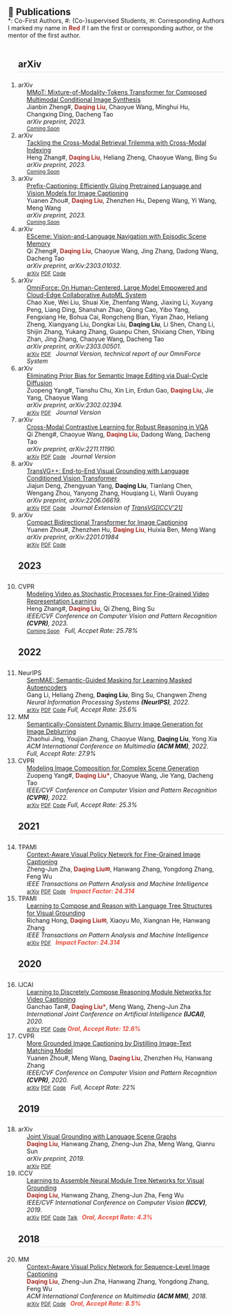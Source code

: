 <h2 id="publications" style="margin: 2px 0px -15px;">📝 Publications</h2>

<div class="publications">

<span class="superscript">*</span>: Co-First Authors, <span class="superscript">#</span>: (Co-)supervised Students, <span class="superscript">&#9993;</span>: Corresponding Authors
<br>
I marked my name in <b style="color:#a82e26">Red</b> if I am the first or corresponding author, or the mentor of the first author.
<br><br>
<ol class="bibliography">

<!-- d ----------------------- -->
<h3 class="bibliography-year" style="font-size: 1.3rem; padding-bottom:5px; border-bottom: 1px solid #ddd;"> arXiv </h3>

<!-- d ----------------------- -->
<li>
<div class="pub-row">
  <div class="col-sm-3 abbr" style="position: relative;"> <abbr class="badge" style="width:40px; align:middle">arXiv</abbr> </div>
  <div class="col-sm-9" style="position: relative;padding-right: 15px;padding-left: 20px;">
    <div class="title"><a href="" target="_blank">MMoT: Mixture-of-Modality-Tokens Transformer for Composed Multimodal Conditional Image Synthesis</a></div>
    <div class="author">Jianbin Zheng<span class="superscript">#</span>, <b style="color:#a82e26">Daqing Liu</b>, Chaoyue Wang, Minghui Hu, Changxing Ding, Dacheng Tao</div>
    <div class="periodical"><em>arXiv preprint, 2023.</em></div>
    <div class="links">
      <a href="" class="btn btn-sm z-depth-0" role="button" target="_blank" style="font-size:12px;">Coming Soon</a>
    </div>
  </div>
</div>
</li>

<!-- d  ----------------------- -->
<li>
<div class="pub-row">
  <div class="col-sm-3 abbr" style="position: relative;"> <abbr class="badge" style="width:40px; align:middle">arXiv</abbr> </div>
  <div class="col-sm-9" style="position: relative;padding-right: 15px;padding-left: 20px;">
    <div class="title"><a href="" target="_blank">Tackling the Cross-Modal Retrieval Trilemma with Cross-Modal Indexing</a></div>
    <div class="author">Heng Zhang<span class="superscript">#</span>, <b style="color:#a82e26">Daqing Liu</b>, Heliang Zheng, Chaoyue Wang, Bing Su</div>
    <div class="periodical"><em>arXiv preprint, 2023.</em></div>
    <div class="links">
      <a href="" class="btn btn-sm z-depth-0" role="button" target="_blank" style="font-size:12px;">Coming Soon</a>
    </div>
  </div>
</div>
</li>

<!-- d ----------------------- -->
<li>
<div class="pub-row">
  <div class="col-sm-3 abbr" style="position: relative;"> <abbr class="badge" style="width:40px; align:middle">arXiv</abbr> </div>
  <div class="col-sm-9" style="position: relative;padding-right: 15px;padding-left: 20px;">
    <div class="title"><a href="" target="_blank">Prefix-Captioning: Efficiently Gluing Pretrained Language and Vision Models for Image Captioning</a></div>
    <div class="author">Yuanen Zhou<span class="superscript">#</span>, <b style="color:#a82e26">Daqing Liu</b>, Zhenzhen Hu, Depeng Wang, Yi Wang, Meng Wang</div>
    <div class="periodical"><em>arXiv preprint, 2023.</em></div>
    <div class="links">
      <a href="" class="btn btn-sm z-depth-0" role="button" target="_blank" style="font-size:12px;">Coming Soon</a>
    </div>
  </div>
</div>
</li>

<!-- d ----------------------- -->
<li>
<div class="pub-row">
  <div class="col-sm-3 abbr" style="position: relative;"> <abbr class="badge" style="width:40px; align:middle">arXiv</abbr> </div>
  <div class="col-sm-9" style="position: relative;padding-right: 15px;padding-left: 20px;">
    <div class="title"><a href="https://arxiv.org/abs/2303.01032" target="_blank">ESceme: Vision-and-Language Navigation with Episodic Scene Memory</a></div>
    <div class="author">Qi Zheng<span class="superscript">#</span>, <b style="color:#a82e26">Daqing Liu</b>, Chaoyue Wang, Jing Zhang, Dadong Wang, Dacheng Tao</div>
    <div class="periodical"><em>arXiv preprint, arXiv:2303.01032.</em></div>
    <div class="links">
      <a href="https://arxiv.org/abs/2303.01032" class="btn btn-sm z-depth-0" role="button" target="_blank" style="font-size:12px;">arXiv</a>
      <a href="https://arxiv.org/pdf/2303.01032" class="btn btn-sm z-depth-0" role="button" target="_blank" style="font-size:12px;">PDF</a>
      <a href="https://github.com/qizhust/esceme" class="btn btn-sm z-depth-0" role="button" target="_blank" style="font-size:12px;">Code</a>
    </div>
  </div>
</div>
</li>

<!-- d ----------------------- -->
<li>
<div class="pub-row">
  <div class="col-sm-3 abbr" style="position: relative;"> <abbr class="badge" style="width:40px; align:middle">arXiv</abbr> </div>
  <div class="col-sm-9" style="position: relative;padding-right: 15px;padding-left: 20px;">
    <div class="title"><a href="https://arxiv.org/abs/2303.00501" target="_blank">OmniForce: On Human-Centered, Large Model Empowered and Cloud-Edge Collaborative AutoML System</a></div>
    <div class="author">Chao Xue, Wei Liu, Shuai Xie, Zhenfang Wang, Jiaxing Li, Xuyang Peng, Liang Ding, Shanshan Zhao, Qiong Cao, Yibo Yang, Fengxiang He, Bohua Cai, Rongcheng Bian, Yiyan Zhao, Heliang Zheng, Xiangyang Liu, Dongkai Liu, <b>Daqing Liu</b>, Li Shen, Chang Li, Shijin Zhang, Yukang Zhang, Guanpu Chen, Shixiang Chen, Yibing Zhan, Jing Zhang, Chaoyue Wang, Dacheng Tao</div>
    <div class="periodical"><em>arXiv preprint, arXiv:2303.00501.</em></div>
    <div class="links">
      <a href="https://arxiv.org/abs/2303.00501" class="btn btn-sm z-depth-0" role="button" target="_blank" style="font-size:12px;">arXiv</a>
      <a href="https://arxiv.org/pdf/2303.00501" class="btn btn-sm z-depth-0" role="button" target="_blank" style="font-size:12px;">PDF</a>
      <i>&nbsp;&nbsp;Journal Version, technical report of our OmniForce System</i>
    </div>
  </div>
</div>
</li>

<!-- d ----------------------- -->
<li>
<div class="pub-row">
  <div class="col-sm-3 abbr" style="position: relative;"> <abbr class="badge" style="width:40px; align:middle">arXiv</abbr> </div>
  <div class="col-sm-9" style="position: relative;padding-right: 15px;padding-left: 20px;">
  <div class="title"><a href="https://arxiv.org/abs/2302.02394" target="_blank">Eliminating Prior Bias for Semantic Image Editing via Dual-Cycle Diffusion</a></div>
  <div class="author">Zuopeng Yang<span class="superscript">#</span>, Tianshu Chu, Xin Lin, Erdun Gao, <b style="color:#a82e26">Daqing Liu</b>, Jie Yang, Chaoyue Wang</div>
  <div class="periodical"><em>arXiv preprint, arXiv:2302.02394.</em></div>
    <div class="links">
      <a href="https://arxiv.org/abs/2302.02394" class="btn btn-sm z-depth-0" role="button" target="_blank" style="font-size:12px;">arXiv</a>
      <a href="https://arxiv.org/pdf/2302.02394" class="btn btn-sm z-depth-0" role="button" target="_blank" style="font-size:12px;">PDF</a>
      <i>&nbsp;&nbsp;Journal Version</i>
    </div>
  </div>
</div>
</li>

<!-- d ----------------------- -->
<li>
<div class="pub-row">
  <div class="col-sm-3 abbr" style="position: relative;"> <abbr class="badge" style="width:40px; align:middle">arXiv</abbr> </div>
  <div class="col-sm-9" style="position: relative;padding-right: 15px;padding-left: 20px;">
  <div class="title"><a href="https://arxiv.org/abs/2211.11190" target="_blank">Cross-Modal Contrastive Learning for Robust Reasoning in VQA</a></div>
  <div class="author">Qi Zheng<span class="superscript">#</span>, Chaoyue Wang, <b style="color:#a82e26">Daqing Liu</b>, Dadong Wang, Dacheng Tao</div>
  <div class="periodical"><em>arXiv preprint, arXiv:2211.11190.</em></div>
    <div class="links">
      <a href="https://arxiv.org/abs/2211.11190" class="btn btn-sm z-depth-0" role="button" target="_blank" style="font-size:12px;">arXiv</a>
      <a href="https://arxiv.org/pdf/2211.11190" class="btn btn-sm z-depth-0" role="button" target="_blank" style="font-size:12px;">PDF</a>
      <a href="https://github.com/qizhust/cmcl_vqa_pl" class="btn btn-sm z-depth-0" role="button" target="_blank" style="font-size:12px;">Code</a>
      <i>&nbsp;&nbsp;Journal Version</i>
    </div>
  </div>
</div>
</li>

<!-- d ----------------------- -->
<li>
<div class="pub-row">
  <div class="col-sm-3 abbr" style="position: relative;"> <abbr class="badge" style="width:40px; align:middle">arXiv</abbr> </div>
  <div class="col-sm-9" style="position: relative;padding-right: 15px;padding-left: 20px;">
  <div class="title"><a href="https://arxiv.org/abs/2206.06619" target="_blank">TransVG++: End-to-End Visual Grounding with Language Conditioned Vision Transformer</a></div>
  <div class="author">Jiajun Deng, Zhengyuan Yang, <b>Daqing Liu</b>, Tianlang Chen, Wengang Zhou, Yanyong Zhang, Houqiang Li, Wanli Ouyang</div>
  <div class="periodical"><em>arXiv preprint, arXiv:2206.06619.</em></div>
    <div class="links">
      <a href="https://arxiv.org/abs/2206.06619" class="btn btn-sm z-depth-0" role="button" target="_blank" style="font-size:12px;">arXiv</a>
      <a href="https://arxiv.org/pdf/2206.06619" class="btn btn-sm z-depth-0" role="button" target="_blank" style="font-size:12px;">PDF</a>
      <a href="https://github.com/djiajunustc/TransVG" class="btn btn-sm z-depth-0" role="button" target="_blank" style="font-size:12px;">Code</a>
      <i>&nbsp;&nbsp;Journal Extension of <a href="https://arxiv.org/abs/2104.08541" target="_blank">TransVG[ICCV'21]</a></i>
    </div>
  </div>
</div>
</li>

<!-- d ----------------------- -->
<li>
<div class="pub-row">
  <div class="col-sm-3 abbr" style="position: relative;"> <abbr class="badge" style="width:40px; align:middle">arXiv</abbr> </div>
  <div class="col-sm-9" style="position: relative;padding-right: 15px;padding-left: 20px;">
  <div class="title"><a href="https://arxiv.org/abs/2201.01984" target="_blank">Compact Bidirectional Transformer for Image Captioning</a></div>
  <div class="author">Yuanen Zhou<span class="superscript">#</span>, Zhenzhen Hu, <b style="color:#a82e26">Daqing Liu</b>, Huixia Ben, Meng Wang</div>
  <div class="periodical"><em>arXiv preprint, arXiv:2201.01984</em></div>
    <div class="links">
      <a href="https://arxiv.org/abs/2201.01984" class="btn btn-sm z-depth-0" role="button" target="_blank" style="font-size:12px;">arXiv</a>
      <a href="https://arxiv.org/pdf/2201.01984" class="btn btn-sm z-depth-0" role="button" target="_blank" style="font-size:12px;">PDF</a>
      <a href="https://github.com/yuanezhou/cbtrans" class="btn btn-sm z-depth-0" role="button" target="_blank" style="font-size:12px;">Code</a>
    </div>
  </div>
</div>
</li>

<!-- d ----------------------- -->
<h3 class="bibliography-year" style="font-size: 1.3rem; padding-bottom:5px; border-bottom: 1px solid #ddd;"> 2023 </h3>
<!-- d ----------------------- -->
<li>
<div class="pub-row">
  <div class="col-sm-3 abbr" style="position: relative;"> <abbr class="badge" style="width:40px; align:middle">CVPR</abbr> </div>
  <div class="col-sm-9" style="position: relative;padding-right: 15px;padding-left: 20px;">
    <div class="title"><a href="">Modeling Video as Stochastic Processes for Fine-Grained Video Representation Learning</a></div>
    <div class="author">Heng Zhang<span class="superscript">#</span>, <b style="color:#a82e26">Daqing Liu</b>, Qi Zheng, Bing Su</div>
    <div class="periodical"><em>IEEE/CVF Conference on Computer Vision and Pattern Recognition <strong>(CVPR)</strong>, 2023.</em></div>
    <div class="links">
      <a href="" class="btn btn-sm z-depth-0" role="button" target="_blank" style="font-size:12px;">Coming Soon</a>
      <i>&nbsp;&nbsp;Full, Accpet Rate: 25.78%</i>
    </div>
  </div>
</div>
</li>

<!-- d ----------------------- -->
<h3 class="bibliography-year" style="font-size: 1.3rem; padding-bottom:5px; border-bottom: 1px solid #ddd;"> 2022 </h3>

<!-- d ----------------------- -->
<li>
<div class="pub-row">
  <div class="col-sm-3 abbr" style="position: relative;"> <abbr class="badge" style="width:40px; align:middle">NeurIPS</abbr> </div>
  <div class="col-sm-9" style="position: relative;padding-right: 15px;padding-left: 20px;">
  <div class="title"><a href="https://openreview.net/forum?id=Ix37FJYDkBp" target="_blank">SemMAE: Semantic-Guided Masking for Learning Masked Autoencoders</a></div>
  <div class="author">Gang Li, Heliang Zheng, <b>Daqing Liu</b>, Bing Su, Changwen Zheng</div>
  <div class="periodical"><em>Neural Information Processing Systems <strong>(NeurIPS)</strong>, 2022.</em></div>
    <div class="links">
      <a href="https://arxiv.org/abs/2206.10207" class="btn btn-sm z-depth-0" role="button" target="_blank" style="font-size:12px;">arXiv</a>
      <a href="https://arxiv.org/pdf/2206.10207" class="btn btn-sm z-depth-0" role="button" target="_blank" style="font-size:12px;">PDF</a>
      <a href="https://github.com/ucasligang/SemMAE" class="btn btn-sm z-depth-0" role="button" target="_blank" style="font-size:12px;">Code</a>
      <i>Full, Accept Rate: 25.6%</i>
    </div>
  </div>
</div>
</li>

<!-- d ----------------------- -->
<li>
<div class="pub-row">
  <div class="col-sm-3 abbr" style="position: relative;"> <abbr class="badge" style="width:40px; align:middle">MM</abbr> </div>
    <div class="col-sm-9" style="position: relative;padding-right: 15px;padding-left: 20px;">
    <div class="title"><a href="https://dl.acm.org/doi/abs/10.1145/3503161.3548106" target="_blank">Semantically-Consistent Dynamic Blurry Image Generation for Image Deblurring</a></div>
    <div class="author">Zhaohui Jing, Youjian Zhang, Chaoyue Wang, <b>Daqing Liu</b>, Yong Xia</div>
    <div class="periodical"><em>ACM International Conference on Multimedia <strong>(ACM MM)</strong>, 2022.</em></div>
    <div class="links">
      <i>Full, Accept Rate: 27.9%</i>
    </div>
  </div>
</div>
</li>

<!-- d ----------------------- -->
<li>
<div class="pub-row">
  <div class="col-sm-3 abbr" style="position: relative;"> <abbr class="badge" style="width:40px; align:middle">CVPR</abbr> </div>
  <div class="col-sm-9" style="position: relative;padding-right: 15px;padding-left: 20px;">
  <div class="title"><a href="https://openaccess.thecvf.com/content/CVPR2022/html/Yang_Modeling_Image_Composition_for_Complex_Scene_Generation_CVPR_2022_paper" target="_blank">Modeling Image Composition for Complex Scene Generation</a></div>
  <div class="author">Zuopeng Yang<span class="superscript">#</span>, <b style="color:#a82e26">Daqing Liu<span class="superscript">*</span></b>, Chaoyue Wang, Jie Yang, Dacheng Tao</div>
    <div class="periodical"><em>IEEE/CVF Conference on Computer Vision and Pattern Recognition <strong>(CVPR)</strong>, 2022.</em></div>
    <div class="links">
      <a href="https://arxiv.org/abs/2206.00923" class="btn btn-sm z-depth-0" role="button" target="_blank" style="font-size:12px;">arXiv</a>
      <a href="https://arxiv.org/pdf/2206.00923" class="btn btn-sm z-depth-0" role="button" target="_blank" style="font-size:12px;">PDF</a>
      <a href="https://github.com/JohnDreamer/TwFA" class="btn btn-sm z-depth-0" role="button" target="_blank" style="font-size:12px;">Code</a>
      <i>Full, Accept Rate: 25.3%</i>
    </div>
  </div>
</div>
</li>

<!-- d ----------------------- -->
<h3 class="bibliography-year" style="font-size: 1.3rem; padding-bottom:5px; border-bottom: 1px solid #ddd;"> 2021 </h3>

<!-- d ----------------------- -->
<li>
<div class="pub-row">
  <div class="col-sm-3 abbr" style="position: relative;"> <abbr class="badge" style="width:40px; align:middle">TPAMI</abbr> </div>
  <div class="col-sm-9" style="position: relative;padding-right: 15px;padding-left: 20px;">
    <div class="title"><a href="https://ieeexplore.ieee.org/document/8684270/" target="_blank">Context-Aware Visual Policy Network for Fine-Grained Image Captioning</a></div>
    <div class="author">Zheng-Jun Zha, <b style="color:#a82e26">Daqing Liu<span class="superscript">&#9993;</span></b>, Hanwang Zhang, Yongdong Zhang, Feng Wu</div>
    <div class="periodical"><em>IEEE Transactions on Pattern Analysis and Machine Intelligence</em></div>
    <div class="links">
      <a href="https://arxiv.org/abs/1906.02365" class="btn btn-sm z-depth-0" role="button" target="_blank" style="font-size:12px;">arXiv</a>
      <a href="https://arxiv.org/pdf/1906.02365" class="btn btn-sm z-depth-0" role="button" target="_blank" style="font-size:12px;">PDF</a>
      <a href="https://github.com/daqingliu/CAVP" class="btn btn-sm z-depth-0" role="button" target="_blank" style="font-size:12px;">Code</a>
      <strong><i style="color:#e74d3c">&nbsp;&nbsp;Impact Factor: 24.314</i></strong>
    </div>
  </div>
</div>
</li>

<!-- d ----------------------- -->
<li>
<div class="pub-row">
  <div class="col-sm-3 abbr" style="position: relative;"> <abbr class="badge" style="width:40px; align:middle">TPAMI</abbr> </div>
  <div class="col-sm-9" style="position: relative;padding-right: 15px;padding-left: 20px;">
    <div class="title"><a href="https://ieeexplore.ieee.org/document/8691415" target="_blank">Learning to Compose and Reason with Language Tree Structures for Visual Grounding</a></div>
    <div class="author">Richang Hong, <b style="color:#a82e26">Daqing Liu<span class="superscript">&#9993;</span></b>, Xiaoyu Mo, Xiangnan He, Hanwang Zhang</div>
    <div class="periodical"><em>IEEE Transactions on Pattern Analysis and Machine Intelligence</em></div>
    <div class="links">
      <a href="https://arxiv.org/abs/1906.01784" class="btn btn-sm z-depth-0" role="button" target="_blank" style="font-size:12px;">arXiv</a>
      <a href="https://arxiv.org/pdf/1906.01784" class="btn btn-sm z-depth-0" role="button" target="_blank" style="font-size:12px;">PDF</a>
      <strong><i style="color:#e74d3c">&nbsp;&nbsp;Impact Factor: 24.314</i></strong>
    </div>
  </div>
</div>
</li>

<!-- d ----------------------- -->
<h3 class="bibliography-year" style="font-size: 1.3rem; padding-bottom:5px; border-bottom: 1px solid #ddd;"> 2020 </h3>
<!-- d ----------------------- -->
<li>
<div class="pub-row">
  <div class="col-sm-3 abbr" style="position: relative;"> <abbr class="badge" style="width:40px; align:middle">IJCAI</abbr> </div>
  <div class="col-sm-9" style="position: relative;padding-right: 15px;padding-left: 20px;">
    <div class="title"><a href="https://www.ijcai.org/proceedings/2020/0104.pdf" target="_blank">Learning to Discretely Compose Reasoning Module Networks for Video Captioning</a></div>
    <div class="author">Ganchao Tan<span class="superscript">#</span>, <b style="color:#a82e26">Daqing Liu<span class="superscript">*</span></b>, Meng Wang, Zheng-Jun Zha </div>
    <div class="periodical"><em>International Joint Conference on Artificial Intelligence <strong>(IJCAI)</strong>, 2020.</em></div>
    <div class="links">
      <a href="https://arxiv.org/abs/2007.09049" class="btn btn-sm z-depth-0" role="button" target="_blank" style="font-size:12px;">arXiv</a>
      <a href="https://arxiv.org/pdf/2007.09049" class="btn btn-sm z-depth-0" role="button" target="_blank" style="font-size:12px;">PDF</a>
      <a href="https://github.com/tgc1997/RMN" class="btn btn-sm z-depth-0" role="button" target="_blank" style="font-size:12px;">Code</a>
      <strong><i style="color:#e74d3c">Oral, Accept Rate: 12.6%</i></strong>
    </div>
  </div>
</div>
</li>

<!-- d ----------------------- -->
<li>
<div class="pub-row">
  <div class="col-sm-3 abbr" style="position: relative;"> <abbr class="badge" style="width:40px; align:middle">CVPR</abbr> </div>
  <div class="col-sm-9" style="position: relative;padding-right: 15px;padding-left: 20px;">
    <div class="title"><a href="https://openaccess.thecvf.com/content_CVPR_2020/html/Zhou_More_Grounded_Image_Captioning_by_Distilling_Image-Text_Matching_Model_CVPR_2020_paper" target="_blank">More Grounded Image Captioning by Distilling Image-Text Matching Model</a></div>
    <div class="author">Yuanen Zhou<span class="superscript">#</span>, Meng Wang, <b style="color:#a82e26">Daqing Liu</b>, Zhenzhen Hu, Hanwang Zhang</div>
    <div class="periodical"><em>IEEE/CVF Conference on Computer Vision and Pattern Recognition <strong>(CVPR)</strong>, 2020.</em></div>
    <div class="links">
      <a href="https://arxiv.org/abs/2004.00390" class="btn btn-sm z-depth-0" role="button" target="_blank" style="font-size:12px;">arXiv</a>
      <a href="https://arxiv.org/pdf/2004.00390" class="btn btn-sm z-depth-0" role="button" target="_blank" style="font-size:12px;">PDF</a>
      <a href="https://github.com/YuanEZhou/Grounded-Image-Captioning" class="btn btn-sm z-depth-0" role="button" target="_blank" style="font-size:12px;">Code</a>
      <i>&nbsp;&nbsp;Full, Accept Rate: 22%</i>
    </div>
  </div>
</div>
</li>

<!-- d ----------------------- -->
<h3 class="bibliography-year" style="font-size: 1.3rem; padding-bottom:5px; border-bottom: 1px solid #ddd;"> 2019 </h3>

<!-- d ----------------------- -->
<li>
<div class="pub-row">
  <div class="col-sm-3 abbr" style="position: relative;"> <abbr class="badge" style="width:40px; align:middle">arXiv</abbr> </div>
  <div class="col-sm-9" style="position: relative;padding-right: 15px;padding-left: 20px;">
    <div class="title"><a href="https://arxiv.org/abs/1906.03561" target="_blank">Joint Visual Grounding with Language Scene Graphs</a></div>
    <div class="author"><b style="color:#a82e26">Daqing Liu</b>, Hanwang Zhang, Zheng-Jun Zha, Meng Wang, Qianru Sun</div>
    <div class="periodical"><em>arXiv preprint, 2019.</em></div>
    <div class="links">
      <a href="https://arxiv.org/abs/1906.03561" class="btn btn-sm z-depth-0" role="button" target="_blank" style="font-size:12px;">arXiv</a>
      <a href="https://arxiv.org/pdf/1906.03561" class="btn btn-sm z-depth-0" role="button" target="_blank" style="font-size:12px;">PDF</a>
    </div>
  </div>
</div>
</li>

<!-- d ----------------------- -->
<li>
<div class="pub-row">
  <div class="col-sm-3 abbr" style="position: relative;"> <abbr class="badge" style="width:40px; align:middle">ICCV</abbr> </div>
  <div class="col-sm-9" style="position: relative;padding-right: 15px;padding-left: 20px;">
    <div class="title"><a href="https://openaccess.thecvf.com/content_ICCV_2019/html/Liu_Learning_to_Assemble_Neural_Module_Tree_Networks_for_Visual_Grounding_ICCV_2019_paper" target="_blank">Learning to Assemble Neural Module Tree Networks for Visual Grounding</a></div>
    <div class="author"><b style="color:#a82e26">Daqing Liu</b>, Hanwang Zhang, Zheng-Jun Zha, Feng Wu</div>
    <div class="periodical"><em>IEEE/CVF International Conference on Computer Vision <strong>(ICCV)</strong>, 2019.</em></div>
    <div class="links">
      <a href="https://arxiv.org/abs/1812.03299" class="btn btn-sm z-depth-0" role="button" target="_blank" style="font-size:12px;">arXiv</a>
      <a href="https://arxiv.org/pdf/1812.03299" class="btn btn-sm z-depth-0" role="button" target="_blank" style="font-size:12px;">PDF</a>
      <a href="https://github.com/daqingliu/NMTree" class="btn btn-sm z-depth-0" role="button" target="_blank" style="font-size:12px;">Code</a>
      <a href="https://youtu.be/oFDF1yT0T-4?t=3574" class="btn btn-sm z-depth-0" role="button" target="_blank" style="font-size:12px;">Talk</a>
      <strong><i style="color:#e74d3c">&nbsp;&nbsp;Oral, Accept Rate: 4.3%</i></strong>
    </div>
  </div>
</div>
</li>

<!-- d ----------------------- -->
<h3 class="bibliography-year" style="font-size: 1.3rem; padding-bottom:5px; border-bottom: 1px solid #ddd;"> 2018 </h3>
<!-- d ----------------------- -->
<li>
<div class="pub-row">
  <div class="col-sm-3 abbr" style="position: relative;"> <abbr class="badge" style="width:40px; align:middle">MM</abbr> </div>
  <div class="col-sm-9" style="position: relative;padding-right: 15px;padding-left: 20px;">
    <div class="title"><a href="https://dl.acm.org/doi/10.1145/3240508.3240632" target="_blank">Context-Aware Visual Policy Network for Sequence-Level Image Captioning</a></div>
    <div class="author"><b style="color:#a82e26">Daqing Liu</b>, Zheng-Jun Zha, Hanwang Zhang, Yongdong Zhang, Feng Wu</div>
    <div class="periodical"><em>ACM International Conference on Multimedia <strong>(ACM MM)</strong>, 2018.</em></div>
    <div class="links">
      <a href="https://arxiv.org/abs/1808.05864" class="btn btn-sm z-depth-0" role="button" target="_blank" style="font-size:12px;">arXiv</a>
      <a href="https://arxiv.org/pdf/1808.05864" class="btn btn-sm z-depth-0" role="button" target="_blank" style="font-size:12px;">PDF</a>
      <a href="https://github.com/daqingliu/CAVP" class="btn btn-sm z-depth-0" role="button" target="_blank" style="font-size:12px;">Code</a>
      <strong><i style="color:#e74d3c">&nbsp;&nbsp;Oral, Accept Rate: 8.5%</i></strong>
    </div>
  </div>
</div>
</li>

</ol>
</div>

<p></p>